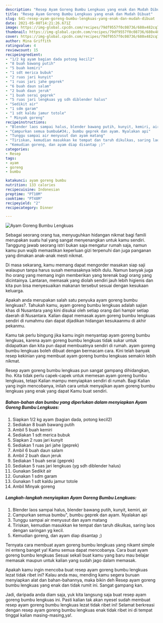 ```yaml
---
description: "Resep Ayam Goreng Bumbu Lengkuas yang enak dan Mudah Dibuat"
title: "Resep Ayam Goreng Bumbu Lengkuas yang enak dan Mudah Dibuat"
slug: 641-resep-ayam-goreng-bumbu-lengkuas-yang-enak-dan-mudah-dibuat
date: 2021-05-08T14:21:26.671Z
image: https://img-global.cpcdn.com/recipes/79df9557f0c08736/680x482cq70/ayam-goreng-bumbu-lengkuas-foto-resep-utama.jpg
thumbnail: https://img-global.cpcdn.com/recipes/79df9557f0c08736/680x482cq70/ayam-goreng-bumbu-lengkuas-foto-resep-utama.jpg
cover: https://img-global.cpcdn.com/recipes/79df9557f0c08736/680x482cq70/ayam-goreng-bumbu-lengkuas-foto-resep-utama.jpg
author: Mina Griffith
ratingvalue: 4
reviewcount: 15
recipeingredient:
- "1/2 kg ayam bagian dada potong kecil2"
- "8 buah bawang putih"
- "5 buah kemiri"
- "1 sdt merica bubuk"
- "2 ruas jari kunyit"
- "1 ruas jari jahe geprek"
- "6 buah daun salam"
- "2 buah daun jeruk"
- "1 buah serai geprek"
- "5 ruas jari lengkuas yg sdh diblender halus"
- "Sedikit air"
- "1 sdm garam"
- "1 sdt kaldu jamur totole"
- " Minyak goreng"
recipeinstructions:
- "Blender laos sampai halus, blender bawang putih, kunyit, kemiri, air"
- "Campurkan semua bumbu&#34;, bumbu geprek dan ayam. Nyalakan api"
- "Tunggu sampai air menyusut dan ayam matang"
- "Tiriskan, kemudian masukkan ke tempat dan taruh dikulkas, saring laos dengan saringan yg kecil."
- "Kemudian goreng, dan ayam diap disantap ;)"
categories:
- Resep
tags:
- ayam
- goreng
- bumbu

katakunci: ayam goreng bumbu 
nutrition: 133 calories
recipecuisine: Indonesian
preptime: "PT10M"
cooktime: "PT48M"
recipeyield: "2"
recipecategory: Dinner

---
```



![Ayam Goreng Bumbu Lengkuas](https://img-global.cpcdn.com/recipes/79df9557f0c08736/680x482cq70/ayam-goreng-bumbu-lengkuas-foto-resep-utama.jpg)

Sebagai seorang orang tua, menyuguhkan hidangan nikmat bagi famili merupakan suatu hal yang sangat menyenangkan untuk kamu sendiri. Tanggung jawab seorang istri bukan saja mengatur rumah saja, namun kamu pun wajib memastikan keperluan gizi terpenuhi dan juga panganan yang dimakan anak-anak mesti nikmat.

Di masa  sekarang, kamu memang dapat mengorder masakan siap saji walaupun tanpa harus susah memasaknya lebih dulu. Namun banyak juga lho orang yang memang ingin memberikan yang terenak bagi orang yang dicintainya. Lantaran, memasak yang diolah sendiri jauh lebih higienis dan kita pun bisa menyesuaikan makanan tersebut sesuai dengan kesukaan keluarga. 



Apakah anda merupakan salah satu penyuka ayam goreng bumbu lengkuas?. Tahukah kamu, ayam goreng bumbu lengkuas adalah sajian khas di Nusantara yang kini disukai oleh setiap orang dari hampir setiap daerah di Nusantara. Kalian dapat memasak ayam goreng bumbu lengkuas sendiri di rumahmu dan dapat dijadikan hidangan kesukaanmu di akhir pekanmu.

Kamu tak perlu bingung jika kamu ingin menyantap ayam goreng bumbu lengkuas, karena ayam goreng bumbu lengkuas tidak sukar untuk didapatkan dan kita pun dapat membuatnya sendiri di rumah. ayam goreng bumbu lengkuas boleh dibuat dengan bermacam cara. Kini telah banyak resep kekinian yang membuat ayam goreng bumbu lengkuas semakin lebih nikmat.

Resep ayam goreng bumbu lengkuas pun sangat gampang dihidangkan, lho. Kita tidak perlu capek-capek untuk memesan ayam goreng bumbu lengkuas, tetapi Kalian mampu menyiapkan sendiri di rumah. Bagi Kalian yang ingin mencobanya, inilah cara untuk menyajikan ayam goreng bumbu lengkuas yang enak yang dapat Kamu buat sendiri.

<!--inarticleads1-->

##### Bahan-bahan dan bumbu yang diperlukan dalam menyiapkan Ayam Goreng Bumbu Lengkuas:

1. Siapkan 1/2 kg ayam (bagian dada, potong kecil2)
1. Sediakan 8 buah bawang putih
1. Ambil 5 buah kemiri
1. Sediakan 1 sdt merica bubuk
1. Siapkan 2 ruas jari kunyit
1. Sediakan 1 ruas jari jahe (geprek)
1. Ambil 6 buah daun salam
1. Ambil 2 buah daun jeruk
1. Sediakan 1 buah serai (geprek)
1. Sediakan 5 ruas jari lengkuas (yg sdh diblender halus)
1. Gunakan Sedikit air
1. Gunakan 1 sdm garam
1. Gunakan 1 sdt kaldu jamur totole
1. Ambil  Minyak goreng




<!--inarticleads2-->

##### Langkah-langkah menyiapkan Ayam Goreng Bumbu Lengkuas:

1. Blender laos sampai halus, blender bawang putih, kunyit, kemiri, air
1. Campurkan semua bumbu&#34;, bumbu geprek dan ayam. Nyalakan api
1. Tunggu sampai air menyusut dan ayam matang
1. Tiriskan, kemudian masukkan ke tempat dan taruh dikulkas, saring laos dengan saringan yg kecil.
1. Kemudian goreng, dan ayam diap disantap ;)




Ternyata cara membuat ayam goreng bumbu lengkuas yang nikamt simple ini enteng banget ya! Kamu semua dapat mencobanya. Cara buat ayam goreng bumbu lengkuas Sesuai sekali buat kamu yang baru mau belajar memasak maupun untuk kalian yang sudah jago dalam memasak.

Apakah kamu ingin mencoba buat resep ayam goreng bumbu lengkuas lezat tidak ribet ini? Kalau anda mau, mending kamu segera buruan menyiapkan alat dan bahan-bahannya, maka bikin deh Resep ayam goreng bumbu lengkuas yang enak dan tidak rumit ini. Sangat gampang kan. 

Jadi, daripada anda diam saja, yuk kita langsung saja buat resep ayam goreng bumbu lengkuas ini. Pasti kalian tak akan nyesel sudah membuat resep ayam goreng bumbu lengkuas lezat tidak ribet ini! Selamat berkreasi dengan resep ayam goreng bumbu lengkuas enak tidak ribet ini di tempat tinggal kalian masing-masing,ya!.

